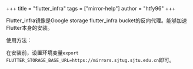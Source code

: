 +++
title = "flutter_infra"
tags = ["mirror-help"]
author = "htfy96"
+++

Flutter_infra镜像是Google storage flutter_infra bucket的反向代理。能够加速Flutter本身的安装。

使用方法：

在安装前，设置环境变量`export FLUTTER_STORAGE_BASE_URL=https://mirrors.sjtug.sjtu.edu.cn`即可。